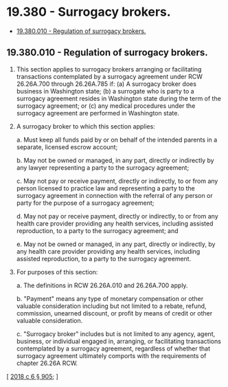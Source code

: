 # 19.380 - Surrogacy brokers.
* [19.380.010 - Regulation of surrogacy brokers.](#19380010---regulation-of-surrogacy-brokers)
## 19.380.010 - Regulation of surrogacy brokers.
1. This section applies to surrogacy brokers arranging or facilitating transactions contemplated by a surrogacy agreement under RCW 26.26A.700 through 26.26A.785 if: (a) A surrogacy broker does business in Washington state; (b) a surrogate who is party to a surrogacy agreement resides in Washington state during the term of the surrogacy agreement; or (c) any medical procedures under the surrogacy agreement are performed in Washington state.

2. A surrogacy broker to which this section applies:

   a. Must keep all funds paid by or on behalf of the intended parents in a separate, licensed escrow account;

   b. May not be owned or managed, in any part, directly or indirectly by any lawyer representing a party to the surrogacy agreement;

   c. May not pay or receive payment, directly or indirectly, to or from any person licensed to practice law and representing a party to the surrogacy agreement in connection with the referral of any person or party for the purpose of a surrogacy agreement;

   d. May not pay or receive payment, directly or indirectly, to or from any health care provider providing any health services, including assisted reproduction, to a party to the surrogacy agreement; and

   e. May not be owned or managed, in any part, directly or indirectly, by any health care provider providing any health services, including assisted reproduction, to a party to the surrogacy agreement.

3. For purposes of this section:

   a. The definitions in RCW 26.26A.010 and 26.26A.700 apply.

   b. "Payment" means any type of monetary compensation or other valuable consideration including but not limited to a rebate, refund, commission, unearned discount, or profit by means of credit or other valuable consideration.

   c. "Surrogacy broker" includes but is not limited to any agency, agent, business, or individual engaged in, arranging, or facilitating transactions contemplated by a surrogacy agreement, regardless of whether that surrogacy agreement ultimately comports with the requirements of chapter 26.26A RCW.

\[ [2018 c 6 § 905](https://lawfilesext.leg.wa.gov/biennium/2017-18/Pdf/Bills/Session%20Laws/Senate/6037-S.SL.pdf?cite=2018%20c%206%20§%20905); \]


